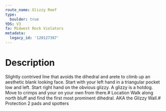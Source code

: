 ```yaml
---
route_name: Glizzy Reef
type:
  boulder: true
YDS: V3
fa: Midwest Rock Violators
metadata:
  legacy_id: '120127387'
---
```

# Description
Slightly contrived line that avoids the dihedral and arete to climb up an aesthetic blank looking face. Start with your left hand in a triangular pocket low and left. Start right hand on the obvious glizzy. A glizzy is a hotdog. Move to crimps and your on your own from there.# Location
Walk along north bluff and find the first most prominent dihedral. AKA the Glizzy Wall.# Protection
2 pads and spotters